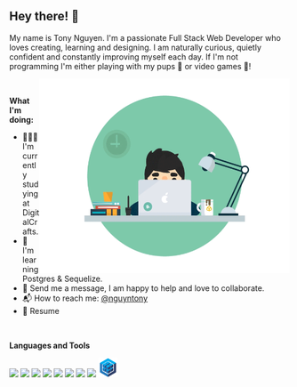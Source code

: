 ## Hey there! 🙂

My name is Tony Nguyen. I'm a passionate Full Stack Web Developer who loves creating, learning and designing. I am naturally curious, quietly confident and constantly improving myself each day. If I'm not programming I'm either playing with my pups 🐶 or video games 👾!

<img align="right" src="https://github.com/nguyntony/nguyntony/blob/main/assets/hero.gif?raw=true" width="450" height="350">

<br>

**What I'm doing:**

-   🙇🏻‍♂️ I'm currently studying at DigitalCrafts.
-   📖 I'm learning Postgres & Sequelize.
-   💬 Send me a message, I am happy to help and love to collaborate.
-   📬 How to reach me: [@nguyntony](https://www.linkedin.com/in/nguyntony/)
-   📝 Resume

<br>

**Languages and Tools**

<span><img src="https://img.icons8.com/dusk/64/000000/html-5.png" width="35px"/></span>
<span><img src="https://img.icons8.com/dusk/64/000000/css3.png" width="35px"/></span>
<span><img src="https://img.icons8.com/dusk/64/000000/javascript-logo.png" width="35px"/></span>
<span><img src="https://img.icons8.com/dusk/64/000000/python.png" width="35px"/></span>
<span><img src="https://img.icons8.com/bubbles/50/000000/react.png" width="35px"/></span>
<span><img src="https://img.icons8.com/dusk/64/000000/github.png" width="35px"/></span>
<span><img src="https://img.icons8.com/color/48/000000/postgreesql.png" width="35px" /></span>
<span><img src="https://img.icons8.com/color/48/000000/nodejs.png" width="35px"/></span>
<span><img src="https://github.com/nguyntony/nguyntony/blob/main/assets/sequelize.svg?raw=true" width="35px"/></span>
